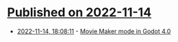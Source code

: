 # [Published on 2022-11-14](index.md)

* [2022-11-14, 18:08:11](https://news.ycombinator.com/item?id=33598256) - [Movie Maker mode in Godot 4.0](https://godotengine.org/article/movie-maker-mode-arrives-in-godot-4)
